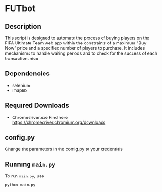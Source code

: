 # FUTbot

## Description 
This script is designed to automate the process of buying players on the FIFA Ultimate Team web app within the constraints of a maximum "Buy Now" price and a specified number of players to purchase. It includes mechanisms to handle waiting periods and to check for the success of each transaction. nice

## Dependencies
- selenium
- imaplib

## Required Downloads
- Chromedriver.exe     Find here https://chromedriver.chromium.org/downloads

## config.py
Change the parameters in the config.py to your credentials

## Running `main.py`

To run `main.py`, use

```sh
python main.py 
```
